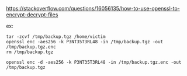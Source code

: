 
https://stackoverflow.com/questions/16056135/how-to-use-openssl-to-encrypt-decrypt-files

ex:
```
tar -zcvf /tmp/backup.tgz /home/victim
openssl enc -aes256 -k P3NT35T3RL48 -in /tmp/backup.tgz -out /tmp/backup.tgz.enc
rm /tmp/backup.tgz
```

```
openssl enc -d -aes256 -k P3NT35T3RL48 -in /tmp/backup.tgz.enc -out /tmp/backup.tgz
```
